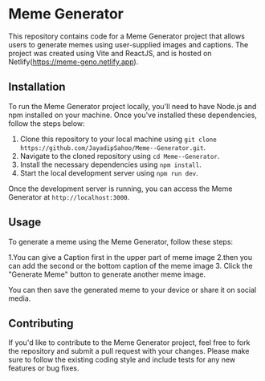 # Meme Generator

This repository contains code for a Meme Generator project that allows users to generate memes using user-supplied images and captions. The project was created using Vite and ReactJS, and is hosted on Netlify(https://meme-geno.netlify.app). 

## Installation

To run the Meme Generator project locally, you'll need to have Node.js and npm installed on your machine. Once you've installed these dependencies, follow the steps below:

1. Clone this repository to your local machine using `git clone https://github.com/JayadipSahoo/Meme--Generator.git`.
2. Navigate to the cloned repository using `cd Meme--Generator`.
3. Install the necessary dependencies using `npm install`.
4. Start the local development server using `npm run dev`.

Once the development server is running, you can access the Meme Generator at `http://localhost:3000`.

## Usage

To generate a meme using the Meme Generator, follow these steps:

1.You can give a Caption first in the upper part of meme image
2.then you can add the second or the bottom caption of the meme image
3. Click the "Generate Meme" button to generate another meme image.

You can then save the generated meme to your device or share it on social media.

## Contributing

If you'd like to contribute to the Meme Generator project, feel free to fork the repository and submit a pull request with your changes. Please make sure to follow the existing coding style and include tests for any new features or bug fixes.
